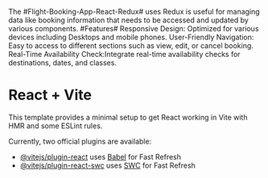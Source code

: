 
The #Flight-Booking-App-React-Redux# uses Redux is useful for managing data like booking information that needs to be accessed and updated by various components.
#Features#
Responsive Design: Optimized for various devices including Desktops and mobile phones.
User-Friendly Navigation: Easy to access to different sections such as view, edit, or cancel booking.
Real-Time Availability Check:Integrate real-time availability checks for destinations, dates, and classes.


# React + Vite

This template provides a minimal setup to get React working in Vite with HMR and some ESLint rules.

Currently, two official plugins are available:

- [@vitejs/plugin-react](https://github.com/vitejs/vite-plugin-react/blob/main/packages/plugin-react/README.md) uses [Babel](https://babeljs.io/) for Fast Refresh
- [@vitejs/plugin-react-swc](https://github.com/vitejs/vite-plugin-react-swc) uses [SWC](https://swc.rs/) for Fast Refresh
